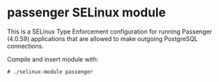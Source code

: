 # passenger SELinux module

This is a SELinux Type Enforcement configuration for running Passenger (4.0.59)
applications that are allowed to make outgoing PostgreSQL connections.

Compile and insert module with:

    # ./selinux-module passenger
